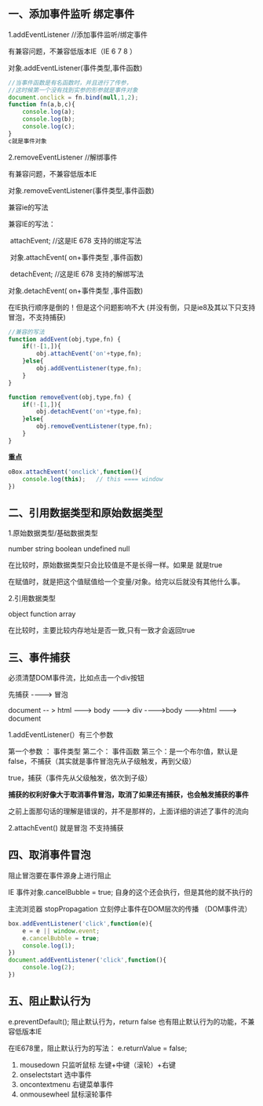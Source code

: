 ## 一、添加事件监听 绑定事件

1.addEventListener //添加事件监听/绑定事件

有兼容问题，不兼容低版本IE（IE 6 7 8 ）

对象.addEventListener(事件类型,事件函数)

````js
//当事件函数是有名函数时，并且进行了传参，
//这时候第一个没有找到实参的形参就是事件对象
document.onclick = fn.bind(null,1,2);
function fn(a,b,c){
    console.log(a);
    console.log(b);
    console.log(c);
}
c就是事件对象
````



2.removeEventListener //解绑事件

有兼容问题，不兼容低版本IE

对象.removeEventListener(事件类型,事件函数)

兼容ie的写法

兼容IE的写法：

​	attachEvent;    //这是IE 678 支持的绑定写法

​	对象.attachEvent(  on+事件类型  ,事件函数)

​	detachEvent;    //这是IE 678 支持的解绑写法

对象.detachEvent(  on+事件类型  ,事件函数)

在IE执行顺序是倒的！但是这个问题影响不大  (并没有倒，只是ie8及其以下只支持冒泡，不支持捕获)

```js
//兼容的写法
function addEvent(obj,type,fn) {
    if(!-[1,]){
        obj.attachEvent('on'+type,fn);
    }else{
        obj.addEventListener(type,fn);
    }
}

function removeEvent(obj,type,fn) {
    if(!-[1,]){
        obj.detachEvent('on'+type,fn);
    }else{
        obj.removeEventListener(type,fn);
    }
}
```

 **重点**

```js
oBox.attachEvent('onclick',function(){
    console.log(this);   // this ==== window
})
```



## 二、引用数据类型和原始数据类型

1.原始数据类型/基础数据类型

number string  boolean undefined null

在比较时，原始数据类型只会比较值是不是长得一样。如果是 就是true

在赋值时，就是把这个值赋值给一个变量/对象。给完以后就没有其他什么事。

2.引用数据类型

 object  function  array

在比较时，主要比较内存地址是否一致,只有一致才会返回true

## 三、事件捕获

必须清楚DOM事件流，比如点击一个div按钮

先捕获 ---->  冒泡

document -- > html ---> body --->  div  ---->body --->html ---> document



1.addEventListener(）有三个参数

第一个参数 ： 事件类型  第二个： 事件函数  第三个：是一个布尔值，默认是false，不捕获（其实就是事件冒泡先从子级触发，再到父级）

true，捕获（事件先从父级触发，依次到子级） 

**捕获的权利好像大于取消事件冒泡，取消了如果还有捕获，也会触发捕获的事件**

之前上面那句话的理解是错误的，并不是那样的，上面详细的讲述了事件的流向

2.attachEvent()  就是冒泡  不支持捕获



## 四、取消事件冒泡

阻止冒泡要在事件源身上进行阻止

IE  事件对象.cancelBubble = true;   自身的这个还会执行，但是其他的就不执行的  

主流浏览器  stopPropagation 立刻停止事件在DOM层次的传播   （DOM事件流）

```js
box.addEventListener('click',function(e){
    e = e || window.event;
    e.cancelBubble = true;
    console.log(1);
})
document.addEventListener('click',function(){
    console.log(2);	
})
```



## 五、阻止默认行为

e.preventDefault();  阻止默认行为，return false 也有阻止默认行为的功能，不兼容低版本IE   

在IE678里，阻止默认行为的写法：  e.returnValue = false;

1. mousedown 只监听鼠标 左键+中键（滚轮）+右键
2. onselectstart 选中事件
3. oncontextmenu  右键菜单事件
4. onmousewheel 鼠标滚轮事件